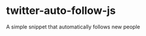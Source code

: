 twitter-auto-follow-js
======================

A simple snippet that automatically follows new people
